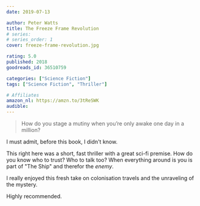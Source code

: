 ```yaml
---
date: 2019-07-13

author: Peter Watts
title: The Freeze Frame Revolution
# series: 
# series_order: 1
cover: freeze-frame-revolution.jpg

rating: 5.0
published: 2018
goodreads_id: 36510759

categories: ["Science Fiction"]
tags: ["Science Fiction", "Thriller"]

# Affiliates
amazon_nl: https://amzn.to/3tReSWK
audible: 
---
```


> How do you stage a mutiny when you’re only awake one day in a million?

I must admit, before this book, I didn't know.

<!--more-->

This right here was a short, fast thriller with a great sci-fi premise. How do you know who to trust? Who to talk too? When everything around is you is part of "The Ship" and therefor the _enemy_.

I really enjoyed this fresh take on colonisation travels and the unraveling of the mystery.

Highly recommended.
